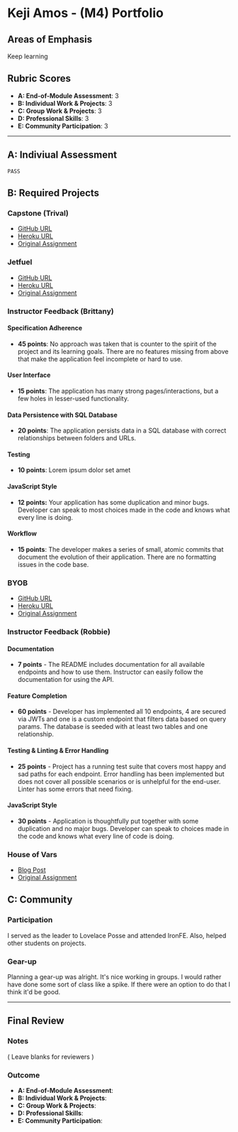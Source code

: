 # Keji Amos - (M4) Portfolio

## Areas of Emphasis

Keep learning

## Rubric Scores

* **A: End-of-Module Assessment**: 3
* **B: Individual Work & Projects**: 3
* **C: Group Work & Projects**: 3
* **D: Professional Skills**: 3
* **E: Community Participation**: 3

-----------------------

## A: Indiviual Assessment

	PASS

## B: Required Projects

### Capstone (Trival)

* [GitHub URL](https://github.com/kamos1/trivial)
* [Heroku URL](http://trivial123.herokuapp.com/)
* [Original Assignment](http://frontend.turing.io/projects/capstone.html)


### Jetfuel

* [GitHub URL](https://github.com/kamos1/jetfuel)
* [Heroku URL](https://glacial-sierra-63440.herokuapp.com/)
* [Original Assignment](http://frontend.turing.io/projects/jet-fuel.html)

### Instructor Feedback (Brittany)

#### Specification Adherence

* **45 points**: No approach was taken that is counter to the spirit of the project and its learning goals. There are no features missing from above that make the application feel incomplete or hard to use.

#### User Interface

* **15 points**: The application has many strong pages/interactions, but a few holes in lesser-used functionality.

#### Data Persistence with SQL Database

* **20 points**: The application persists data in a SQL database with correct relationships between folders and URLs.

#### Testing

* **10 points**: Lorem ipsum dolor set amet

#### JavaScript Style

* **12 points:** Your application has some duplication and minor bugs. Developer can speak to most choices made in the code and knows what every line is doing.

#### Workflow

* **15 points**: The developer makes a series of small, atomic commits that document the evolution of their application. There are no formatting issues in the code base.


### BYOB

* [GitHub URL](https://github.com/kamos1/byob)
* [Heroku URL](https://sensationnel-croissant-26998.herokuapp.com/)
* [Original Assignment](http://frontend.turing.io/projects/build-your-own-backend.html)

### Instructor Feedback (Robbie)

#### Documentation

* **7 points** -  The README includes documentation for all available endpoints and how to use them. Instructor can easily follow the documentation for using the API.

#### Feature Completion

* **60 points** - Developer has implemented all 10 endpoints, 4 are secured via JWTs and one is a custom endpoint that filters data based on query params. The database is seeded with at least two tables and one relationship.

#### Testing & Linting & Error Handling

* **25 points** - Project has a running test suite that covers most happy and sad paths for each endpoint. Error handling has been implemented but does not cover all possible scenarios or is unhelpful for the end-user. Linter has some errors that need fixing.

#### JavaScript Style

* **30 points** - Application is thoughtfully put together with some duplication and no major bugs. Developer can speak to choices made in the code and knows what every line of code is doing.


### House of Vars

* [Blog Post](https://medium.com/@keji.amos/im-a-front-end-engineering-student-at-turing-school-and-we-were-given-the-task-of-contributing-to-4612f0a7327c)
* [Original Assignment](http://frontend.turing.io/projects/house-of-vars.html)


## C: Community 
### Participation
I served as the leader to Lovelace Posse and attended IronFE. Also, helped other students on projects.

### Gear-up
Planning a gear-up was alright. It's nice working in groups. I would rather have done some sort of class like a spike. If there were an option to do that I think it'd be good.
 

------------------

## Final Review

### Notes

( Leave blanks for reviewers )

### Outcome



* **A: End-of-Module Assessment**: 
* **B: Individual Work & Projects**: 
* **C: Group Work & Projects**: 
* **D: Professional Skills**: 
* **E: Community Participation**: 
